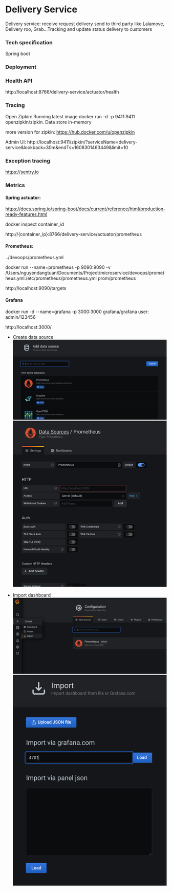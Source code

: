 # Delivery Service
Delivery service: receive request delivery send to third party like Lalamove, Delivery roo, Grab...Tracking and update status delivery to customers
### Tech specification
Spring boot
### Deployment
### Health API
http://localhost:8766/delivery-service/actuator/health

### Tracing
Open Zipkin: Running latest image docker run -d -p 9411:9411 openzipkin/zipkin. Data store in-memory

more version for zipkin: https://hub.docker.com/u/openzipkin

Admin UI: http://localhost:9411/zipkin/?serviceName=delivery-service&lookback=30m&endTs=1608301463449&limit=10

### Exception tracing
https://sentry.io

### Metrics

#### Spring actuator: 
https://docs.spring.io/spring-boot/docs/current/reference/html/production-ready-features.html

docker inspect container_id

http://{container_ip}:8766/delivery-service/actuator/prometheus

#### Prometheus:

../devoops/prometheus.yml

docker run --name=prometheus -p 9090:9090 -v /Users/nguyendangtuan/Documents/Project/microservice/devoops/prometheus.yml:/etc/prometheus/prometheus.yml prom/prometheus

http://localhost:9090/targets

#### Grafana
docker run -d --name=grafana -p 3000:3000 grafana/grafana
 user: admin/123456
 
http://localhost:3000/

- Create data source
![alt text](../devoops/grafana_config1.png)
![alt text](../devoops/grafana_config2.png)

- Import dashboard
![alt text](../devoops/grafana_config3.png)
![alt text](../devoops/grafana_config4.png)